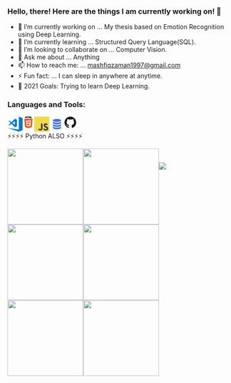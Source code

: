 ### Hello, there! Here are the things I am currently working on! 👋

- 🔭 I’m currently working on ... My thesis based on Emotion Recognition using Deep Learning.
- 🌱 I’m currently learning ... Structured Query Language(SQL). 
- 👯 I’m looking to collaborate on ... Computer Vision.
- 💬 Ask me about ... Anything
- 📫 How to reach me: ... mashfiqzaman1997@gmail.com
- ⚡ Fun fact: ... I can sleep in anywhere at anytime.
- 🥅 2021 Goals: Trying to learn Deep Learning.


### Languages and Tools:

<img align="left" alt="Visual Studio Code" width="34px" src="https://raw.githubusercontent.com/github/explore/80688e429a7d4ef2fca1e82350fe8e3517d3494d/topics/visual-studio-code/visual-studio-code.png" />

<img align="left" alt="HTML5" width="26px" src="https://raw.githubusercontent.com/github/explore/80688e429a7d4ef2fca1e82350fe8e3517d3494d/topics/html/html.png" />

<img align="left" alt="JavaScript" width="34px" src="https://raw.githubusercontent.com/github/explore/80688e429a7d4ef2fca1e82350fe8e3517d3494d/topics/javascript/javascript.png" />
<img align="left" alt="SQL" width="34px" src="https://raw.githubusercontent.com/github/explore/80688e429a7d4ef2fca1e82350fe8e3517d3494d/topics/sql/sql.png" />

<img align="left" alt="GitHub" width="26px" src="https://raw.githubusercontent.com/github/explore/78df643247d429f6cc873026c0622819ad797942/topics/github/github.png" />
<br />
<br />
⚡⚡⚡⚡ Python ALSO ⚡⚡⚡⚡

<br />
<p>
<img align="left" width="170" height="170" src="https://arasatasaygin.github.io/openlogos/logos/clique.jpg" width="170" height="170">
<img align="left" width="170" height="170" src="https://arasatasaygin.github.io/openlogos/logos/steps.jpg" width="170" height="170">
<img align="left" src="https://arasatasaygin.github.io/openlogos/logos/morning.jpg" width="170" height="170">
</p>

<p>
<img align="left" src="https://arasatasaygin.github.io/openlogos/logos/gate-keeper.jpg" width="170" height="170">
<img align="left" src="https://arasatasaygin.github.io/openlogos/logos/quick-fingers.jpg" width="170" height="170">
<img align="left"  src="https://arasatasaygin.github.io/openlogos/logos/clique.jpg" width="170" height="170">
</p>
<br />


<p>
<img src="https://github-readme-stats.vercel.app/api?username=Mashfiq97&show_icons=true&theme=radical">
</p>


